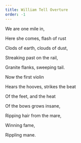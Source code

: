 ```yaml
---
title: William Tell Overture
order: -1
---
```

We are one mile in,

Here she comes, flash of rust

Clods of earth, clouds of dust,

Streaking past on the rail,

Granite flanks, sweeping tail. 

Now the first violin

Hears the hooves, strikes the beat

Of the feet, and the heat

Of the bows grows insane,

Ripping hair from the mare,

Winning fame,

Rippling mane.
